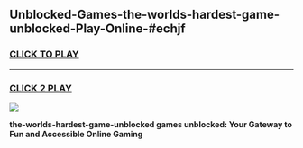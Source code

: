 
## Unblocked-Games-the-worlds-hardest-game-unblocked-Play-Online-#echjf
<h3>
<a href="https://premium.freeplayer.one?title=the-worlds-hardest-game-unblocked&ref=27F">CLICK TO PLAY</a></h3>
<hr>

<h3>
<a href="https://premium.freeplayer.one?title=the-worlds-hardest-game-unblocked&ref=27F">CLICK 2 PLAY</a>
  
</h3>

<a href="https://premium.freeplayer.one?title=the-worlds-hardest-game-unblocked&ref=27F"><img src="https://clearcache.store/games.png"></a>


**the-worlds-hardest-game-unblocked games unblocked: Your Gateway to Fun and Accessible Online Gaming**
